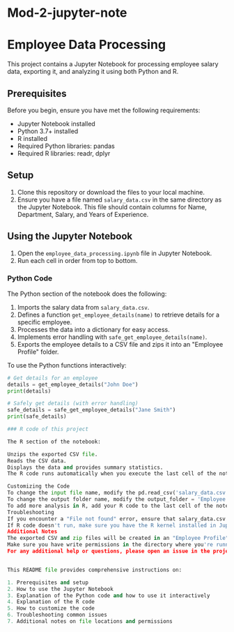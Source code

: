 # Mod-2-jupyter-note
# Employee Data Processing

This project contains a Jupyter Notebook for processing employee salary data, exporting it, and analyzing it using both Python and R.

## Prerequisites

Before you begin, ensure you have met the following requirements:

- Jupyter Notebook installed
- Python 3.7+ installed
- R installed
- Required Python libraries: pandas
- Required R libraries: readr, dplyr

## Setup

1. Clone this repository or download the files to your local machine.
2. Ensure you have a file named `salary_data.csv` in the same directory as the Jupyter Notebook. This file should contain columns for Name, Department, Salary, and Years of Experience.

## Using the Jupyter Notebook

1. Open the `employee_data_processing.ipynb` file in Jupyter Notebook.
2. Run each cell in order from top to bottom.

### Python Code

The Python section of the notebook does the following:

1. Imports the salary data from `salary_data.csv`.
2. Defines a function `get_employee_details(name)` to retrieve details for a specific employee.
3. Processes the data into a dictionary for easy access.
4. Implements error handling with `safe_get_employee_details(name)`.
5. Exports the employee details to a CSV file and zips it into an "Employee Profile" folder.

To use the Python functions interactively:

```python
# Get details for an employee
details = get_employee_details("John Doe")
print(details)

# Safely get details (with error handling)
safe_details = safe_get_employee_details("Jane Smith")
print(safe_details)

### R code of this project

The R section of the notebook:

Unzips the exported CSV file.
Reads the CSV data.
Displays the data and provides summary statistics.
The R code runs automatically when you execute the last cell of the notebook.

Customizing the Code
To change the input file name, modify the pd.read_csv('salary_data.csv') line in the Python code.
To change the output folder name, modify the output_folder = 'Employee Profile' line.
To add more analysis in R, add your R code to the last cell of the notebook.
Troubleshooting
If you encounter a "File not found" error, ensure that salary_data.csv is in the same directory as the notebook.
If R code doesn't run, make sure you have the R kernel installed in Jupyter and the required R libraries (readr, dplyr) installed.
Additional Notes
The exported CSV and zip files will be created in an "Employee Profile" folder in the same directory as the notebook.
Make sure you have write permissions in the directory where you're running the notebook.
For any additional help or questions, please open an issue in the project repository.


This README file provides comprehensive instructions on:

1. Prerequisites and setup
2. How to use the Jupyter Notebook
3. Explanation of the Python code and how to use it interactively
4. Explanation of the R code
5. How to customize the code
6. Troubleshooting common issues
7. Additional notes on file locations and permissions
